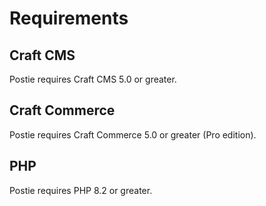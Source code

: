# Requirements

## Craft CMS
Postie requires Craft CMS 5.0 or greater.

## Craft Commerce
Postie requires Craft Commerce 5.0 or greater (Pro edition).

## PHP
Postie requires PHP 8.2 or greater.